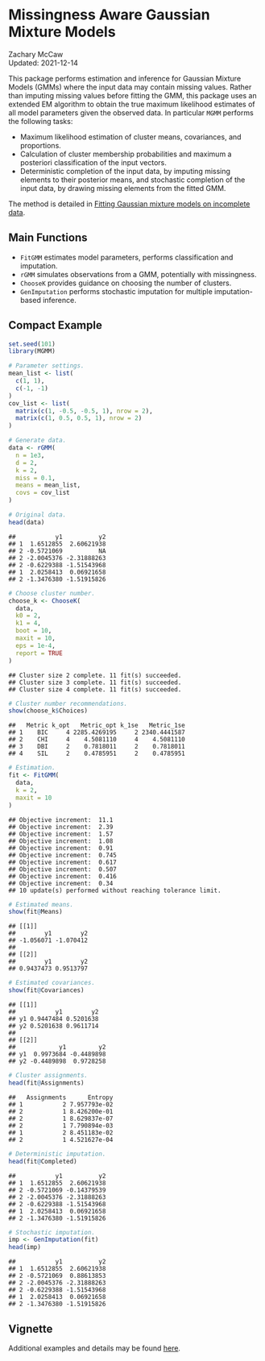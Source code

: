 # Missingness Aware Gaussian Mixture Models

Zachary McCaw <br>
Updated: 2021-12-14

This package performs estimation and inference for Gaussian Mixture Models (GMMs) where the input data may contain missing values. Rather than imputing missing values before fitting the GMM, this package uses an extended EM algorithm to obtain the true maximum likelihood estimates of all model parameters given the observed data. In particular `MGMM` performs the following tasks:

* Maximum likelihood estimation of cluster means, covariances, and proportions.
* Calculation of cluster membership probabilities and maximum a posteriori classification of the input vectors. 
* Deterministic completion of the input data, by imputing missing elements to their posterior means, and stochastic completion of the input data, by drawing missing elements from the fitted GMM.

The method is detailed in [Fitting Gaussian mixture models on incomplete data](https://www.ncbi.nlm.nih.gov/pmc/articles/PMC9158227/).

## Main Functions

* `FitGMM` estimates model parameters, performs classification and imputation.
* `rGMM` simulates observations from a GMM, potentially with missingness. 
* `ChooseK` provides guidance on choosing the number of clusters. 
* `GenImputation` performs stochastic imputation for multiple imputation-based inference.

## Compact Example


```r
set.seed(101)
library(MGMM)

# Parameter settings.
mean_list <- list(
  c(1, 1),
  c(-1, -1)
)
cov_list <- list(
  matrix(c(1, -0.5, -0.5, 1), nrow = 2),
  matrix(c(1, 0.5, 0.5, 1), nrow = 2)
)

# Generate data.
data <- rGMM(
  n = 1e3, 
  d = 2, 
  k = 2, 
  miss = 0.1, 
  means = mean_list, 
  covs = cov_list
)

# Original data.
head(data)
```

```
##           y1          y2
## 1  1.6512855  2.60621938
## 2 -0.5721069          NA
## 2 -2.0045376 -2.31888263
## 2 -0.6229388 -1.51543968
## 1  2.0258413  0.06921658
## 2 -1.3476380 -1.51915826
```

```r
# Choose cluster number.
choose_k <- ChooseK(
  data,
  k0 = 2,
  k1 = 4,
  boot = 10,
  maxit = 10,
  eps = 1e-4,
  report = TRUE
)
```

```
## Cluster size 2 complete. 11 fit(s) succeeded.
## Cluster size 3 complete. 11 fit(s) succeeded.
## Cluster size 4 complete. 11 fit(s) succeeded.
```

```r
# Cluster number recommendations. 
show(choose_k$Choices)
```

```
##   Metric k_opt   Metric_opt k_1se   Metric_1se
## 1    BIC     4 2285.4269195     2 2340.4441587
## 2    CHI     4    4.5081110     4    4.5081110
## 3    DBI     2    0.7818011     2    0.7818011
## 4    SIL     2    0.4785951     2    0.4785951
```

```r
# Estimation.
fit <- FitGMM(
  data,
  k = 2,
  maxit = 10
)
```

```
## Objective increment:  11.1 
## Objective increment:  2.39 
## Objective increment:  1.57 
## Objective increment:  1.08 
## Objective increment:  0.91 
## Objective increment:  0.745 
## Objective increment:  0.617 
## Objective increment:  0.507 
## Objective increment:  0.416 
## Objective increment:  0.34 
## 10 update(s) performed without reaching tolerance limit.
```

```r
# Estimated means. 
show(fit@Means)
```

```
## [[1]]
##        y1        y2 
## -1.056071 -1.070412 
## 
## [[2]]
##        y1        y2 
## 0.9437473 0.9513797
```

```r
# Estimated covariances. 
show(fit@Covariances)
```

```
## [[1]]
##           y1        y2
## y1 0.9447484 0.5201638
## y2 0.5201638 0.9611714
## 
## [[2]]
##            y1         y2
## y1  0.9973684 -0.4489898
## y2 -0.4489898  0.9728258
```

```r
# Cluster assignments. 
head(fit@Assignments)
```

```
##   Assignments      Entropy
## 1           2 7.957793e-02
## 2           1 8.426200e-01
## 2           1 8.629837e-07
## 2           1 7.790894e-03
## 1           2 8.451183e-02
## 2           1 4.521627e-04
```

```r
# Deterministic imputation.
head(fit@Completed)
```

```
##           y1          y2
## 1  1.6512855  2.60621938
## 2 -0.5721069 -0.14379539
## 2 -2.0045376 -2.31888263
## 2 -0.6229388 -1.51543968
## 1  2.0258413  0.06921658
## 2 -1.3476380 -1.51915826
```

```r
# Stochastic imputation.
imp <- GenImputation(fit)
head(imp)
```

```
##           y1          y2
## 1  1.6512855  2.60621938
## 2 -0.5721069  0.88613853
## 2 -2.0045376 -2.31888263
## 2 -0.6229388 -1.51543968
## 1  2.0258413  0.06921658
## 2 -1.3476380 -1.51915826
```

## Vignette

Additional examples and details may be found [here](https://github.com/zrmacc/MGMM/tree/master/vignettes/Vignette.pdf).
